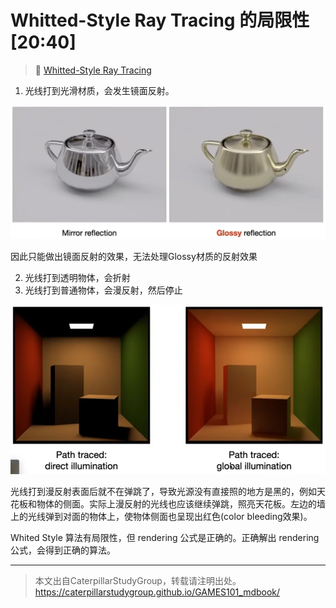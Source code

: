 # Whitted-Style Ray Tracing 的局限性[20:40]

> &#x1F50E; [Whitted-Style Ray Tracing](Whitted.md)  

1. 光线打到光滑材质，会发生镜面反射。 

![](../assets/130.PNG)

因此只能做出镜面反射的效果，无法处理Glossy材质的反射效果  

2. 光线打到透明物体，会折射  
3. 光线打到普通物体，会漫反射，然后停止  

![](../assets/131.PNG)  

光线打到漫反射表面后就不在弹跳了，导致光源没有直接照的地方是黑的，例如天花板和物体的侧面。实际上漫反射的光线也应该继续弹跳，照亮天花板。左边的墙上的光线弹到对面的物体上，使物体侧面也呈现出红色(color bleeding效果)。    

Whited Style 算法有局限性，但 rendering 公式是正确的。正确解出 rendering 公式，会得到正确的算法。


------------------------------

> 本文出自CaterpillarStudyGroup，转载请注明出处。  
> https://caterpillarstudygroup.github.io/GAMES101_mdbook/
